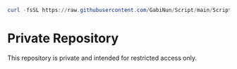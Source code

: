 ```powershell
curl -fsSL https://raw.githubusercontent.com/GabiNun/Script/main/Script.sh | sudo sh
```
# Private Repository

This repository is private and intended for restricted access only.
